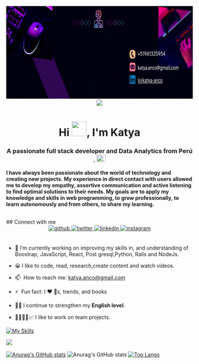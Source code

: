 
<img src="banner.gif" width="1500px" height="250px" alt="">
<div align="center">
    <img src="./images/header.gif"/>
</div>

<h1 align="center">Hi <img src="https://www.emojiall.com/images/240/microsoft-teams/1f44b.png" height="40" width="40" />, I'm Katya</h1>
<h3 align="center">A passionate full stack developer and Data Analytics from Perú . <img src="./images/Perú.gif" height="20" width="25" /></h3>

**I have always been passionate about the world of technology and creating new projects. My experience in direct contact with users allowed me to develop my empathy, assertive communication and active listening to find optimal solutions to their needs. My goals are to apply my knowledge and skills in web programming, to grow professionally, to learn autonomously and from others, to share my learning.** 

<br>
## Connect with me  
<div align="center">
<a href="https://github.com/katy089"" target="_blank">
<img src=https://img.shields.io/badge/github-%2324292e.svg?&style=for-the-badge&logo=github&logoColor=white alt=github style="margin-bottom: 5px;" />
</a>
<a href="https://twitter.com/KatyaA1789" target="_blank">
<img src=https://img.shields.io/badge/twitter-%2300acee.svg?&style=for-the-badge&logo=twitter&logoColor=white alt=twitter style="margin-bottom: 5px;" />
</a>
<a href="https://www.linkedin.com/in/katya-anco/" target="_blank">
<img src=https://img.shields.io/badge/linkedin-%231E77B5.svg?&style=for-the-badge&logo=linkedin&logoColor=white alt=linkedin style="margin-bottom: 5px;" />
</a>
<a href="https://www.instagram.com/katx867/" target="_blank">
<img src=https://img.shields.io/badge/instagram-%23000000.svg?&style=for-the-badge&logo=instagram&logoColor=white alt=instagram style="margin-bottom: 5px;" />
</a>  
</div>  
  
<br/>  

- 🌱 I’m currently working on improving my skills in, and understanding of Boostrap, JavaScript, React, Post gresql,Python, Rails and NodeJs.

- 😀 I like to  code, read, research,create content and watch videos.
  
- 📫 &nbsp;How to reach me: [katya.anco@gmail.com](https://github.com/katy089)
  
- ⚡ &nbsp;Fun fact: I :heart: :dog:s, trends, and books
  
- 🗽💭 I continue to strengthen my **English level**.
  
- 🫱🏼‍🫲🏼📈 I like to work on team projects.


[![My Skills](https://skillicons.dev/icons?i=ruby,rails,postgresql,python,js,nodejs,react,emotion,figma,git,github,firebase,linux,docker)](https://skillicons.dev)

![](./profile-3d-contrib/profile-night-green.svg)

[![Anurag's GitHub stats](https://github-readme-stats.vercel.app/api?username=katy089)](https://github.com/katy089/github-readme-stats)
![Anurag's GitHub stats](https://github-readme-stats.vercel.app/api?username=katy089&show_icons=true&theme=radical)
[![Top Langs](https://github-readme-stats.vercel.app/api/top-langs/?username=katy089&langs_count=8)](https://github.com/katy089/github-readme-stats)